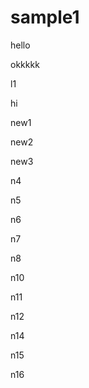 # sample1
hello

okkkkk

l1

hi

new1

new2

new3

n4

n5

n6

n7

n8

n10

n11


n12 

n14

n15

n16

